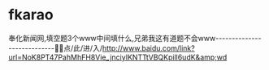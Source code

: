 # fkarao
奉化新闻网,填空题3个www中间填什么,兄弟我这有道题不会www----------------------------🦍🦍点/此/进/入/http://www.baidu.com/link?url=NoK8PT47PahMhFH8Vie_jnciyIKNTTtVBQKpill6udK&amp;wd
